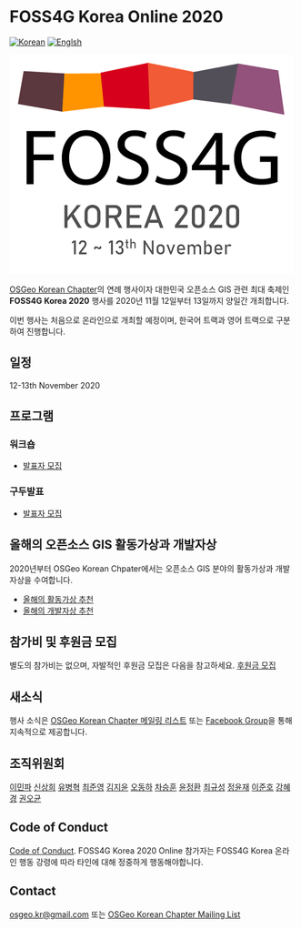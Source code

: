 # FOSS4G Korea Online 2020
[![Korean](https://img.shields.io/badge/language-Korean-blue.svg)](https://foss4g.osgeo.kr/)
[![Englsh](https://img.shields.io/badge/language-English-orange.svg)](https://foss4g.osgeo.kr/en)

![screenshot](images/foss4gkorea2020-logo.png?width=300)


[OSGeo Korean Chapter](https://www.osgeo.kr/)의 연례 행사이자 대한민국 오픈소스 GIS 관련 최대 축제인 **FOSS4G Korea 2020** 행사를 2020년 11월 12일부터 13일까지 양일간 개최합니다.

이번 행사는 처음으로 온라인으로 개최할 예정이며, 한국어 트랙과 영어 트랙으로 구분하여 진행합니다.

## 일정
12-13th November 2020


## 프로그램
### 워크숍
  - [발표자 모집]()

### 구두발표
  - [발표자 모집]()

## 올해의 오픈소스 GIS 활동가상과 개발자상
2020년부터 OSGeo Korean Chpater에서는 오픈소스 GIS 분야의 활동가상과 개발자상을 수여합니다.
  - [올해의 활동가상 추천]()
  - [올해의 개발자상 추천]()

## 참가비 및 후원금 모집
별도의 참가비는 없으며, 자발적인 후원금 모집은 다음을 참고하세요. [후원금 모집]()

## 새소식
행사 소식은 [OSGeo Korean Chapter 메일링 리스트](http://groups.google.com/group/osgeo-kr) 또는 [Facebook Group](https://www.facebook.com/groups/OSGeoKR)을 통해 지속적으로 제공합니다.

## 조직위원회
[이민파](mapplus@gmail.com)
[신상희](shshin@gaia3d.com)
[유병혁](bhyu@knps.or.kr)
[최준영](novacite@gmail.com)
[김지윤](aliasgis@gmail.com)
[오동하](dongha@bdi.re.kr)
[차승훈](kacgung@gmail.com)
[윤정환](lenablue12@gmail.com)
[최규성](kyusung.choi@gmail.com)
[정윤재](choung12osu@gmail.com)
[이준호](juno1238@gmail.com)
[강혜경](hkkang@krihs.re.kr)
[권오균](kok02@lx.or.kr)

## Code of Conduct
[Code of Conduct](code-of-conduct).
FOSS4G Korea 2020 Online 참가자는 FOSS4G Korea 온라인 행동 강령에 따라 타인에 대해 정중하게 행동해야합니다.

## Contact
[osgeo.kr@gmail.com](mailto:osgeo.kr@gmail.com) 또는 [OSGeo Korean Chapter Mailing List](http://groups.google.com/group/osgeo-kr)
